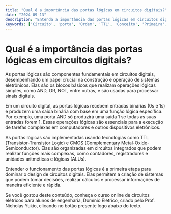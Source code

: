 ```yaml
---
title: "Qual é a importância das portas lógicas em circuitos digitais?"
date: "2024-09-13"
description: "Entenda a importância das portas lógicas em circuitos digitais e como elas são fundamentais para o funcionamento de sistemas eletrônicos."
keywords: ['Circuito', 'porta', 'Ordem', 'TTL', 'Conceito', 'Primeira', 'Digital']
---
```


# Qual é a importância das portas lógicas em circuitos digitais?

As portas lógicas são componentes fundamentais em circuitos digitais, desempenhando um papel crucial na construção e operação de sistemas eletrônicos. Elas são os blocos básicos que realizam operações lógicas simples, como AND, OR, NOT, entre outras, e são usadas para processar sinais digitais.

Em um circuito digital, as portas lógicas recebem entradas binárias (0s e 1s) e produzem uma saída binária com base em uma função lógica específica. Por exemplo, uma porta AND só produzirá uma saída 1 se todas as suas entradas forem 1. Essas operações lógicas são essenciais para a execução de tarefas complexas em computadores e outros dispositivos eletrônicos.

As portas lógicas são implementadas usando tecnologias como TTL (Transistor-Transistor Logic) e CMOS (Complementary Metal-Oxide-Semiconductor). Elas são organizadas em circuitos integrados que podem realizar funções mais complexas, como contadores, registradores e unidades aritméticas e lógicas (ALUs).

Entender o funcionamento das portas lógicas é a primeira etapa para dominar o design de circuitos digitais. Elas permitem a criação de sistemas que podem tomar decisões, realizar cálculos e processar informações de maneira eficiente e rápida.

Se você gostou deste conteúdo, conheça o curso online de circuitos elétricos para alunos de engenharia, Domínio Elétrico, criado pelo Prof. Nicholas Yukio, clicando no botão presente logo abaixo do texto.